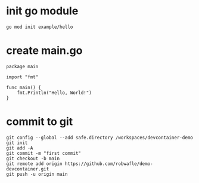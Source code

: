 # init go module
```
go mod init example/hello
```

# create main.go
```
package main

import "fmt"

func main() {
	fmt.Println("Hello, World!")
}
```

# commit to git
```
git config --global --add safe.directory /workspaces/devcontainer-demo
git init
git add -A
git commit -m "first commit"
git checkout -b main
git remote add origin https://github.com/robwafle/demo-devcontainer.git
git push -u origin main
```
